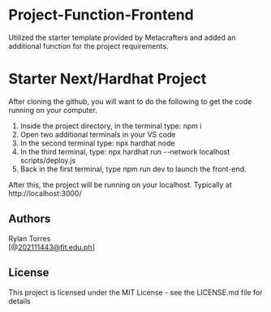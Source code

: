 # Project-Function-Frontend
Utilized the starter template provided by Metacrafters and added an additional function for the project requirements.

# Starter Next/Hardhat Project

After cloning the github, you will want to do the following to get the code running on your computer.

1. Inside the project directory, in the terminal type: npm i
2. Open two additional terminals in your VS code
3. In the second terminal type: npx hardhat node
4. In the third terminal, type: npx hardhat run --network localhost scripts/deploy.js
5. Back in the first terminal, type npm run dev to launch the front-end.

After this, the project will be running on your localhost. Typically at http://localhost:3000/

## Authors

Rylan Torres  
[@202111443@fit.edu.ph]


## License

This project is licensed under the MIT License - see the LICENSE.md file for details
